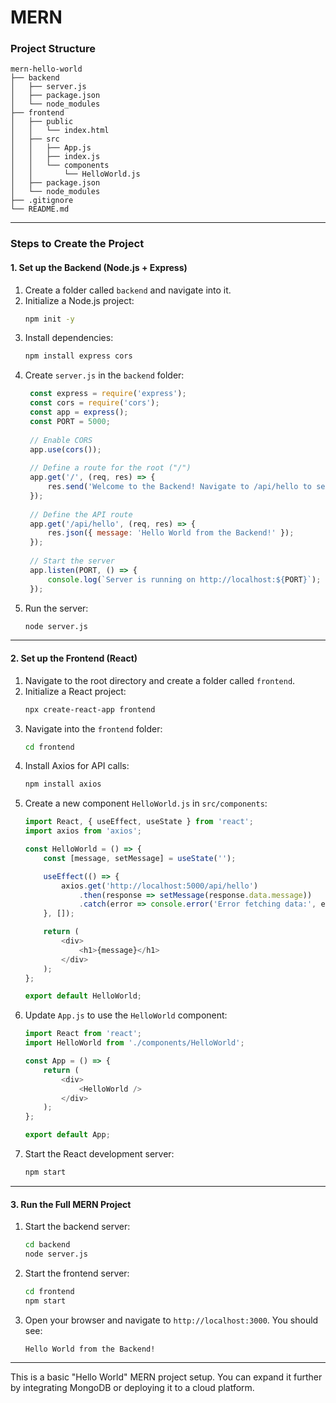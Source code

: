# MERN

### Project Structure
```
mern-hello-world
├── backend
│   ├── server.js
│   ├── package.json
│   └── node_modules
├── frontend
│   ├── public
│   │   └── index.html
│   ├── src
│   │   ├── App.js
│   │   ├── index.js
│   │   └── components
│   │       └── HelloWorld.js
│   ├── package.json
│   └── node_modules
├── .gitignore
└── README.md
```

---

### Steps to Create the Project

#### 1. **Set up the Backend (Node.js + Express)**
1. Create a folder called `backend` and navigate into it.
2. Initialize a Node.js project:
   ```bash
   npm init -y
   ```
3. Install dependencies:
   ```bash
   npm install express cors
   ```
4. Create `server.js` in the `backend` folder:
   ```javascript
    const express = require('express');
    const cors = require('cors');
    const app = express();
    const PORT = 5000;
    
    // Enable CORS
    app.use(cors());
    
    // Define a route for the root ("/")
    app.get('/', (req, res) => {
        res.send('Welcome to the Backend! Navigate to /api/hello to see the message.');
    });
    
    // Define the API route
    app.get('/api/hello', (req, res) => {
        res.json({ message: 'Hello World from the Backend!' });
    });
    
    // Start the server
    app.listen(PORT, () => {
        console.log(`Server is running on http://localhost:${PORT}`);
    });
   ```
5. Run the server:
   ```bash
   node server.js
   ```

---

#### 2. **Set up the Frontend (React)**
1. Navigate to the root directory and create a folder called `frontend`.
2. Initialize a React project:
   ```bash
   npx create-react-app frontend
   ```
3. Navigate into the `frontend` folder:
   ```bash
   cd frontend
   ```
4. Install Axios for API calls:
   ```bash
   npm install axios
   ```
5. Create a new component `HelloWorld.js` in `src/components`:
   ```javascript
   import React, { useEffect, useState } from 'react';
   import axios from 'axios';

   const HelloWorld = () => {
       const [message, setMessage] = useState('');

       useEffect(() => {
           axios.get('http://localhost:5000/api/hello')
               .then(response => setMessage(response.data.message))
               .catch(error => console.error('Error fetching data:', error));
       }, []);

       return (
           <div>
               <h1>{message}</h1>
           </div>
       );
   };

   export default HelloWorld;
   ```
6. Update `App.js` to use the `HelloWorld` component:
   ```javascript
   import React from 'react';
   import HelloWorld from './components/HelloWorld';

   const App = () => {
       return (
           <div>
               <HelloWorld />
           </div>
       );
   };

   export default App;
   ```
7. Start the React development server:
   ```bash
   npm start
   ```

---

#### 3. **Run the Full MERN Project**
1. Start the backend server:
   ```bash
   cd backend
   node server.js
   ```
2. Start the frontend server:
   ```bash
   cd frontend
   npm start
   ```
3. Open your browser and navigate to `http://localhost:3000`. You should see:
   ```
   Hello World from the Backend!
   ```

---

This is a basic "Hello World" MERN project setup. You can expand it further by integrating MongoDB or deploying it to a cloud platform.

